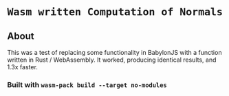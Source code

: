   <h1><code>Wasm written Computation of Normals</code></h1>

## About
This was a test of replacing some functionality in BabylonJS with a function written in Rust / WebAssembly.  It worked, producing identical results, and 1.3x faster.

### Built with `wasm-pack build --target no-modules`
